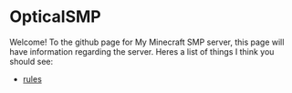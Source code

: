# OpticalSMP
Welcome! To the github page for My Minecraft SMP server, this page will have information regarding the server.
Heres a list of things I think you should see:
- [rules](#Rules)
